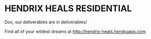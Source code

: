 # HENDRIX HEALS RESIDENTIAL

Doc, our deliverables are in deliverables/

Find all of your wildest dreams at <http://hendrix-heals.herokuapp.com>

